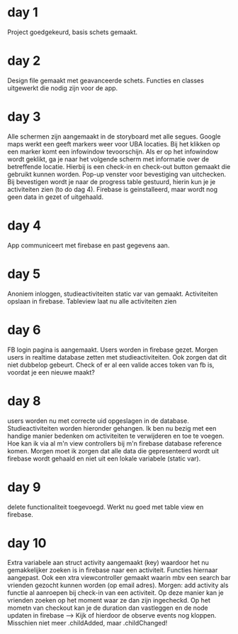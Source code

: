 # day 1
Project goedgekeurd, basis schets gemaakt.

# day 2
Design file gemaakt met geavanceerde schets. Functies en classes uitgewerkt die nodig zijn voor de app.

# day 3
Alle schermen zijn aangemaakt in de storyboard met alle segues. Google maps werkt een geeft markers weer voor UBA locaties.
Bij het klikken op een marker komt een infowindow tevoorschijn. Als er op het infowindow wordt geklikt, ga je naar het volgende scherm
met informatie over de betreffende locatie. Hierbij is een check-in en check-out button gemaakt die gebruikt kunnen worden. Pop-up venster
voor bevestiging van uitchecken. Bij bevestigen wordt je naar de progress table gestuurd, hierin kun je je activiteiten zien (to do dag 4). Firebase is geinstalleerd, maar wordt nog geen data in gezet of uitgehaald. 

# day 4
App communiceert met firebase en past gegevens aan. 

# day 5
Anoniem inloggen, studieactiviteiten static var van gemaakt. Activiteiten opslaan in firebase. Tableview laat nu alle activiteiten zien

# day 6
FB login pagina is aangemaakt. Users worden in firebase gezet. Morgen users in realtime database zetten met studieactiviteiten. Ook zorgen dat dit niet dubbelop gebeurt. Check of er al een valide acces token van fb is, voordat je een nieuwe maakt? 

# day 8
users worden nu met correcte uid opgeslagen in de database. Studieactiviteiten worden hieronder gehangen. Ik ben nu bezig met een handige manier bedenken om activiteiten te verwijderen en toe te voegen. Hoe kan ik via al m'n view controllers bij m'n firebase database reference komen. Morgen moet ik zorgen dat alle data die gepresenteerd wordt uit firebase wordt gehaald en niet uit een lokale variabele (static var).  

# day 9
delete functionaliteit toegevoegd. Werkt nu goed met table view en firebase.

# day 10
Extra variabele aan struct activity aangemaakt (key) waardoor het nu gemakkelijker zoeken is in firebase naar een activiteit. Functies hiernaar aangepast. Ook een xtra viewcontroller gemaakt waarin mbv een search bar vrienden gezocht kunnen worden (op email adres). Morgen: add activity als functie al aanroepen bij check-in van een activiteit. Op deze manier kan je vrienden zoeken op het moment waar ze dan zijn ingecheckd. Op het mometn van checkout kan je de duration dan vastleggen en de node updaten in firebase --> Kijk of hierdoor de observe events nog kloppen. Misschien niet meer .childAdded, maar .childChanged!
